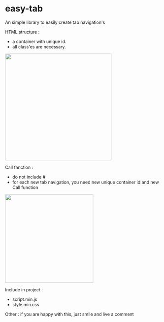 # easy-tab
An simple library to easily create tab navigation's

HTML structure :
- a container with unique id.
- all class'es are necessary.
<img src="http://demo.babakfp.ir/easytab/d9b76640-9a42-44ef-9b95-cbcbe5251a8b.png" width="345px">

Call fanction :
- do not include #
- for each new tab navigation, you need new unique container id and new Call function
<img src="http://demo.babakfp.ir/easytab/d6805477-cf1d-4685-93b2-9c67b65bddaf.png" width="286px">


Include in project :
- script.min.js
- style.min.css


Other :
if you are happy with this, just smile and live a comment
